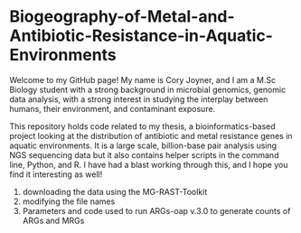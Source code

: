 # Biogeography-of-Metal-and-Antibiotic-Resistance-in-Aquatic-Environments

Welcome to my GitHub page! My name is Cory Joyner, and I am a M.Sc Biology student with a strong background in microbial genomics, genomic data analysis, with a strong interest in studying the interplay between humans, their environment, and contaminant exposure. 

This repository holds code related to my thesis, a bioinformatics-based project looking at the distribution of antibiotic and metal resistance genes in aquatic environments. It is a large scale, billion-base pair analysis using NGS sequencing data but it also contains helper scripts in the command line, Python, and R. I have had a blast working through this, and I hope you find it interesting as well! 

1) downloading the data using the MG-RAST-Toolkit
2) modifying the file names
3) Parameters and code used to run ARGs-oap v.3.0 to generate counts of ARGs and MRGs 

